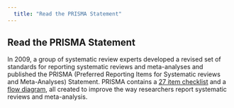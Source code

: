 ```yaml
---
  title: "Read the PRISMA Statement"
---
```


## Read the PRISMA Statement

In 2009, a group of systematic review experts developed a revised set of standards for reporting systematic reviews and meta-analyses and published the PRISMA (Preferred Reporting Items for Systematic reviews and Meta-Analyses) Statement. PRISMA contains a <a href = "http://evsynthacademy.org/report-findings/img/checklist.pdf">27 item checklist</a> and a <a href = "http://evsynthacademy.org/report-findings/img/flow.pdf">flow diagram</a>, all created to improve the way researchers report systematic reviews and meta-analysis. 